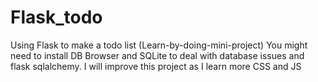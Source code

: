 # Flask_todo


Using Flask to make a todo list (Learn-by-doing-mini-project)
You might need to install DB Browser and SQLite to deal with database issues and flask sqlalchemy.
I will improve this project as I learn more CSS and JS
